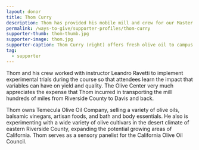 ```yaml
---
layout: donor
title: Thom Curry
description: Thom has provided his mobile mill and crew for our Master Milling course without charge so that the attendees can experience the milling process.
permalink: /ways-to-give/supporter-profiles/thom-curry
supporter-thumb: thom-thumb.jpg
supporter-image: thom.jpg
supporter-caption: Thom Curry (right) offers fresh olive oil to campus officials.
tag:
  - supporter
---
```

Thom and his crew worked with instructor Leandro Ravetti to implement experimental trials during the course so that attendees learn the impact that variables can have on yield and quality. The Olive Center very much appreciates the expense that Thom incurred in transporting the mill hundreds of miles from Riverside County to Davis and back.

Thom owns Temecula Olive Oil Company, selling a variety of olive oils, balsamic vinegars, artisan foods, and bath and body essentials. He also is experimenting with a wide variety of olive cultivars in the desert climate of eastern Riverside County, expanding the potential growing areas of California. Thom serves as a sensory panelist for the California Olive Oil Council.
